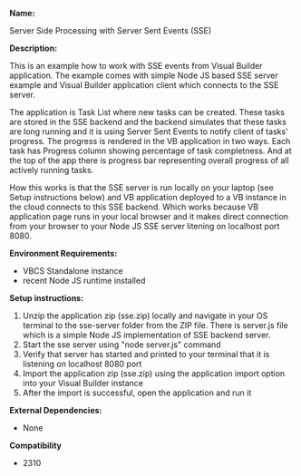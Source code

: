 **Name:**

Server Side Processing with Server Sent Events (SSE)

**Description:**

This is an example how to work with SSE events from Visual Builder application. The example comes with simple Node JS based SSE server
example and Visual Builder application client which connects to the SSE server.

The application is Task List where new tasks can be created. These tasks are stored in the SSE backend and the backend simulates that these tasks are long running and it is using Server Sent Events to notify client of tasks' progress. The progress is rendered in the VB application in two ways. Each task has Progress column showing percentage of task completness. And at the top of the app there is progress bar representing overall progress of all actively running tasks.

How this works is that the SSE server is run locally on your laptop (see Setup instructions below) and VB application deployed to a VB instance in the cloud connects to this SSE backend. Which works because VB application page runs in your local browser and it makes direct connection from your browser to your Node JS SSE server litening on localhost port 8080.

**Environment Requirements:**

* VBCS Standalone instance
* recent Node JS runtime installed

**Setup instructions:**

1. Unzip the application zip (sse.zip) locally and navigate in your OS terminal to the sse-server folder from the ZIP file. There is server.js file which is a simple Node JS implementation of SSE backend server.
1. Start the sse server using "node server.js" command 
1. Verify that server has started and printed to your terminal that it is listening on localhost 8080 port
1. Import the application zip (sse.zip) using the application import option into your Visual Builder instance
1. After the import is successful, open the application and run it

**External Dependencies:**

* None

**Compatibility**

* 2310
